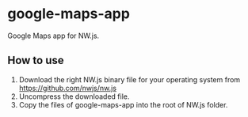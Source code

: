 google-maps-app
===================
Google Maps app for NW.js.

How to use
----------
1. Download the right NW.js binary file for your operating system from https://github.com/nwjs/nw.js
2. Uncompress the downloaded file.
3. Copy the files of google-maps-app into the root of NW.js folder.